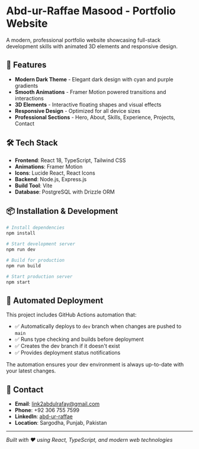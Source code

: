 # Abd-ur-Raffae Masood - Portfolio Website

A modern, professional portfolio website showcasing full-stack development skills with animated 3D elements and responsive design.

## 🚀 Features

- **Modern Dark Theme** - Elegant dark design with cyan and purple gradients
- **Smooth Animations** - Framer Motion powered transitions and interactions
- **3D Elements** - Interactive floating shapes and visual effects
- **Responsive Design** - Optimized for all device sizes
- **Professional Sections** - Hero, About, Skills, Experience, Projects, Contact

## 🛠️ Tech Stack

- **Frontend**: React 18, TypeScript, Tailwind CSS
- **Animations**: Framer Motion
- **Icons**: Lucide React, React Icons
- **Backend**: Node.js, Express.js
- **Build Tool**: Vite
- **Database**: PostgreSQL with Drizzle ORM

## 📦 Installation & Development

```bash
# Install dependencies
npm install

# Start development server
npm run dev

# Build for production
npm run build

# Start production server
npm start
```

## 🔄 Automated Deployment

This project includes GitHub Actions automation that:
- ✅ Automatically deploys to `dev` branch when changes are pushed to `main`
- ✅ Runs type checking and builds before deployment
- ✅ Creates the dev branch if it doesn't exist
- ✅ Provides deployment status notifications

The automation ensures your dev environment is always up-to-date with your latest changes.

## 📧 Contact

- **Email**: link2abdulrafay@gmail.com
- **Phone**: +92 306 755 7599
- **LinkedIn**: [abd-ur-raffae](https://www.linkedin.com/in/abd-ur-raffae)
- **Location**: Sargodha, Punjab, Pakistan

---

*Built with ❤️ using React, TypeScript, and modern web technologies*